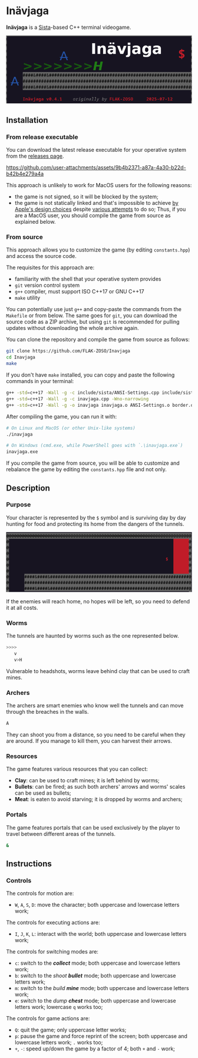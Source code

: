 # Inävjaga

**Inävjaga** is a [Sista](https://github.com/FLAK-ZOSO/Sista)-based C++ terminal videogame.

![Inävjaga banner](image/banner.png)

## Installation

### From release executable

You can download the latest release executable for your operative system from the [releases page](https://github.com/FLAK-ZOSO/Inavjaga/releases).

https://github.com/user-attachments/assets/9b4b2371-a87a-4a30-b22d-b42b4e279a4a

This approach is unlikely to work for MacOS users for the following reasons:
- the game is not signed, so it will be blocked by the system;
- the game is not statically linked and that's impossible to achieve [by Apple's design choices](https://discussions.apple.com/thread/1945589?sortBy=rank) despite [various attempts](https://github.com/skaht/Csu-85/issues/2) to do so;
Thus, if you are a MacOS user, you should compile the game from source as explained below.

### From source

This approach allows you to customize the game (by editing `constants.hpp`) and access the source code.

The requisites for this approach are:
- familiarity with the shell that your operative system provides
- `git` version control system
- `g++` compiler, must support ISO C++17 or GNU C++17
- `make` utility

You can potentially use just `g++` and copy-paste the commands from the `Makefile` or from below.
The same goes for `git`, you can download the source code as a ZIP archive, but using `git` is recommended for pulling updates without downloading the whole archive again.

You can clone the repository and compile the game from source as follows:

```bash
git clone https://github.com/FLAK-ZOSO/Inavjaga
cd Inavjaga
make
```

If you don't have `make` installed, you can copy and paste the following commands in your terminal:

```bash
g++ -std=c++17 -Wall -g -c include/sista/ANSI-Settings.cpp include/sista/border.cpp include/sista/coordinates.cpp include/sista/cursor.cpp include/sista/field.cpp include/sista/pawn.cpp
g++ -std=c++17 -Wall -g -c inavjaga.cpp -Wno-narrowing
g++ -std=c++17 -Wall -g -o inavjaga inavjaga.o ANSI-Settings.o border.o coordinates.o cursor.o pawn.o field.o
```

After compiling the game, you can run it with:

```bash
# On Linux and MacOS (or other Unix-like systems)
./inavjaga
```

```bash
# On Windows (cmd.exe, while PowerShell goes with `.\inavjaga.exe`)
inavjaga.exe
```

If you compile the game from source, you will be able to customize and rebalance the game by editing the `constants.hpp` file and not only.

## Description

### Purpose

Your character is represented by the `$` symbol and is surviving day by day hunting for food and protecting its home from the dangers of the tunnels.

![Home area](image/home.png)

If the enemies will reach home, no hopes will be left, so you need to defend it at all costs.

### Worms

The tunnels are haunted by worms such as the one represented below.

```bash
>>>>
   v
   v>H
```

Vulnerable to headshots, worms leave behind clay that can be used to craft mines.

### Archers

The archers are smart enemies who know well the tunnels and can move through the breaches in the walls.

```bash
A
```

They can shoot you from a distance, so you need to be careful when they are around. If you manage to kill them, you can harvest their arrows.

### Resources

The game features various resources that you can collect:

- **Clay**: can be used to craft mines; it is left behind by worms;
- **Bullets**: can be fired; as such both archers' arrows and worms' scales can be used as bullets;
- **Meat**: is eaten to avoid starving; it is dropped by worms and archers;

### Portals

The game features portals that can be used exclusively by the player to travel between different areas of the tunnels.

```bash
&
```

## Instructions

### Controls

The controls for motion are:
- `W`, `A`, `S`, `D`: move the character; both uppercase and lowercase letters work;

The controls for executing actions are:
- `I`, `J`, `K`, `L`: interact with the world; both uppercase and lowercase letters work;

The controls for switching modes are:
- `c`: switch to the ***collect*** mode; both uppercase and lowercase letters work;
- `b`: switch to the *shoot **bullet*** mode; both uppercase and lowercase letters work;
- `m`: switch to the *build **mine*** mode; both uppercase and lowercase letters work;
- `e`: switch to the *dump **chest*** mode; both uppercase and lowercase letters work; lowercase `q` works too;

The controls for game actions are:
- `Q`: quit the game; only uppercase letter works;
- `p`: pause the game and force reprint of the screen; both uppercase and lowercase letters work; `.` works too;
- `+`, `-`: speed up/down the game by a factor of 4; both `+` and `-` work;
